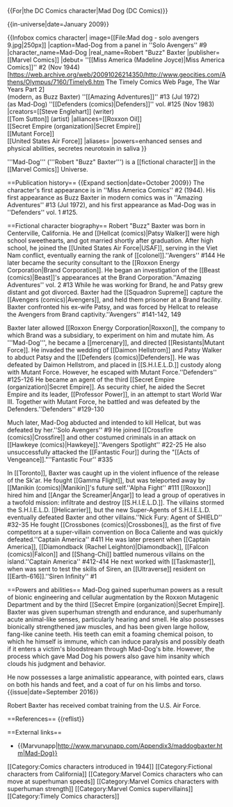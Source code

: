 {{For|the DC Comics character|Mad Dog (DC Comics)}}

{{in-universe|date=January 2009}}

{{Infobox comics character| <!--Wikipedia:WikiProject Comics-->
image=[[File:Mad dog - solo avengers 9.jpg|250px]]
|caption=Mad-Dog from a panel in ''Solo Avengers'' #9
|character_name=Mad-Dog
|real_name=Robert "Buzz" Baxter
|publisher=[[Marvel Comics]]
|debut= ''[[Miss America (Madeline Joyce)|Miss America Comics]]'' #2 (Nov 1944)<ref>[https://web.archive.org/web/20091026214350/http://www.geocities.com/Athens/Olympus/7160/Timely6.htm  The Timely Comics Web Page, The War Years Part 2<!-- Bot generated title -->]</ref><br>(modern, as Buzz Baxter) ''[[Amazing Adventures]]'' #13 (Jul 1972)<br>(as Mad-Dog) ''[[Defenders (comics)|Defenders]]'' vol. #125 (Nov 1983)
|creators=[[Steve Englehart]] (writer)<br>[[Tom Sutton]] (artist)
|alliances=[[Roxxon Oil]]<br/>[[Secret Empire (organization)|Secret Empire]]<br/>[[Mutant Force]]<br/>[[United States Air Force]]
|aliases=
|powers=enhanced senses and physical abilities, secretes neurotoxin in saliva
}}

'''Mad-Dog''' ('''Robert "Buzz" Baxter''') is a [[fictional character]] in the [[Marvel Comics]] Universe.

==Publication history==
{{Expand section|date=October 2009}}
The character's first appearance is in ''Miss America Comics'' #2 (1944). His first appearance as Buzz Baxter in modern comics was in ''Amazing Adventures'' #13 (Jul 1972), and his first appearance as Mad-Dog was in ''Defenders'' vol. 1 #125.

==Fictional character biography==
Robert "Buzz" Baxter was born in Centerville, California. He and [[Hellcat (comics)|Patsy Walker]] were high school sweethearts, and got married shortly after graduation. After high school, he joined the [[United States Air Force|USAF]], serving in the Viet Nam conflict, eventually earning the rank of [[colonel]].<ref>''Avengers'' #144</ref> He later became the security consultant to the [[Roxxon Energy Corporation|Brand Corporation]]. He began an investigation of the [[Beast (comics)|Beast]]'s appearances at the Brand Corporation.<ref>''Amazing Adventures'' vol. 2 #13</ref> While he was working for Brand, he and Patsy grew distant and got divorced. Baxter had the [[Squadron Supreme]] capture the [[Avengers (comics)|Avengers]], and held them prisoner at a Brand facility. Baxter confronted his ex-wife Patsy, and was forced by Hellcat to release the Avengers from Brand captivity.<ref>''Avengers'' #141-142, 149</ref>

Baxter later allowed [[Roxxon Energy Corporation|Roxxon]], the company to which Brand was a subsidiary, to experiment on him and mutate him. As '''Mad-Dog''', he became a [[mercenary]], and directed [[Resistants|Mutant Force]]. He invaded the wedding of [[Daimon Hellstrom]] and Patsy Walker to abduct Patsy and the [[Defenders (comics)|Defenders]]. He was defeated by Daimon Hellstrom, and placed in [[S.H.I.E.L.D.]] custody along with Mutant Force. However, he escaped with Mutant Force.<ref>''Defenders'' #125-126</ref> He became an agent of the third [[Secret Empire (organization)|Secret Empire]]. As security chief, he aided the Secret Empire and its leader, [[Professor Power]], in an attempt to start World War III. Together with Mutant Force, he battled and was defeated by the Defenders.<ref>''Defenders'' #129-130</ref>

Much later, Mad-Dog abducted and intended to kill Hellcat, but was defeated by her.<ref>''Solo Avengers'' #9</ref> He joined [[Crossfire (comics)|Crossfire]] and other costumed criminals in an attack on [[Hawkeye (comics)|Hawkeye]].<ref>''Avengers Spotlight'' #22-25</ref> He also unsuccessfully attacked the [[Fantastic Four]] during the "[[Acts of Vengeance]]."<ref>''Fantastic Four'' #335</ref>

In [[Toronto]], Baxter was caught up in the violent influence of the release of the Sk'ar. He fought [[Gamma Flight]], but was teleported away by [[Manikin (comics)|Manikin]]'s future self.<ref>''Alpha Fight'' #111</ref> [[Roxxon]] hired him and [[Angar the Screamer|Angar]] to lead a group of operatives in a twofold mission: infiltrate and destroy [[S.H.I.E.L.D.]]. The villains stormed the S.H.I.E.L.D. [[Helicarrier]], but the new Super-Agents of S.H.I.E.L.D. eventually defeated Baxter and other villains.<ref>''Nick Fury: Agent of SHIELD'' #32-35</ref> He fought [[Crossbones (comics)|Crossbones]], as the first of five competitors at a super-villain convention on Boca Caliente and was quickly defeated.<ref>''Captain America'' #411</ref>  He was later present when [[Captain America]], [[Diamondback (Rachel Leighton)|Diamondback]], [[Falcon (comics)|Falcon]] and [[Shang-Chi]] battled numerous villains on the island.<ref>''Captain America'' #412-414</ref> He next worked with [[Taskmaster]], when was sent to test the skills of Siren, an [[Ultraverse]] resident on [[Earth-616]].<ref>''Siren Infinity'' #1</ref>

==Powers and abilities==
Mad-Dog gained superhuman powers as a result of bionic engineering and cellular augmentation by the Roxxon Mutagenic Department and by the third [[Secret Empire (organization)|Secret Empire]]. Baxter was given superhuman strength and endurance, and superhumanly acute animal-like senses, particularly hearing and smell.  He also possesses bionically strengthened jaw muscles, and has been given large hollow, fang-like canine teeth. His teeth can emit a foaming chemical poison, to which he himself is immune, which can induce paralysis and possibly death if it enters a victim's bloodstream through Mad-Dog's bite.  However, the process which gave Mad Dog his powers also gave him insanity which clouds his judgment and behavior.

He now possesses a large animalistic appearance, with pointed ears, claws on both his hands and feet, and a coat of fur on his limbs and torso.{{issue|date=September 2016}}

Robert Baxter has received combat training from the U.S. Air Force.

==References==
{{reflist}}

==External links==
* {{Marvunapp|http://www.marvunapp.com/Appendix3/maddogbaxter.htm|Mad-Dog}}

[[Category:Comics characters introduced in 1944]]
[[Category:Fictional characters from California]]
[[Category:Marvel Comics characters who can move at superhuman speeds]]
[[Category:Marvel Comics characters with superhuman strength]]
[[Category:Marvel Comics supervillains]]
[[Category:Timely Comics characters]]